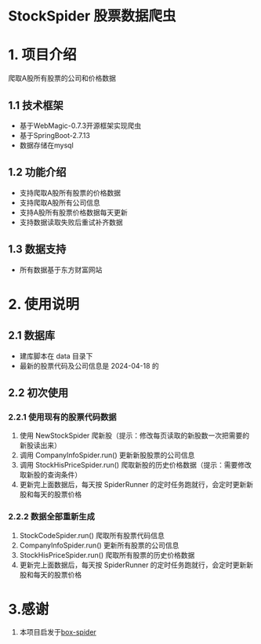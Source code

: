 # StockSpider 股票数据爬虫

# 1. 项目介绍

爬取A股所有股票的公司和价格数据

## 1.1 技术框架

* 基于WebMagic-0.7.3开源框架实现爬虫
* 基于SpringBoot-2.7.13
* 数据存储在mysql

## 1.2 功能介绍

* 支持爬取A股所有股票的价格数据
* 支持爬取A股所有公司信息
* 支持A股所有股票价格数据每天更新
* 支持数据读取失败后重试补齐数据

## 1.3 数据支持

* 所有数据基于东方财富网站

# 2. 使用说明

## 2.1 数据库

* 建库脚本在 data 目录下
* 最新的股票代码及公司信息是 2024-04-18 的

## 2.2 初次使用

### 2.2.1 使用现有的股票代码数据

1. 使用 NewStockSpider 爬新股（提示：修改每页读取的新股数一次把需要的新股读出来）
2. 调用 CompanyInfoSpider.run() 更新新股股票的公司信息
3. 调用 StockHisPriceSpider.run() 爬取新股的历史价格数据（提示：需要修改取新股的查询条件）
4. 更新完上面数据后，每天按 SpiderRunner 的定时任务跑就行，会定时更新新股和每天的股票价格

### 2.2.2 数据全部重新生成

1. StockCodeSpider.run() 爬取所有股票代码信息
2. CompanyInfoSpider.run() 更新所有股票的公司信息
3. StockHisPriceSpider.run() 爬取所有股票的历史价格数据
4. 更新完上面数据后，每天按 SpiderRunner 的定时任务跑就行，会定时更新新股和每天的股票价格

# 3.感谢

1. 本项目启发于[box-spider](https://github.com/Laichj/box-spider) 
